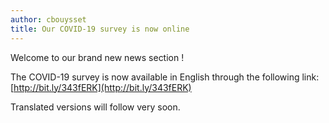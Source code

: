 ```yaml
---
author: cbouysset
title: Our COVID-19 survey is now online
---
```


Welcome to our brand new news section !

The COVID-19 survey is now available in English through the following link: [http://bit.ly/343fERK](http://bit.ly/343fERK)

Translated versions will follow very soon.